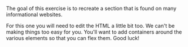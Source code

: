 The goal of this exercise is to recreate a section that is found on many informational websites.

For this one you will need to edit the HTML a little bit too. We can't be making things too easy for you. You'll want to add containers around the various elements so that you can flex them. Good luck!